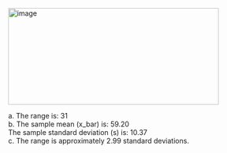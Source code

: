 <img width="427" height="197" alt="image" src="https://github.com/user-attachments/assets/17def471-c8f4-4745-804d-9e5cd0292a35" />


a. The range is: 31  
b. The sample mean (x_bar) is: 59.20  
      The sample standard deviation (s) is: 10.37  
c. The range is approximately 2.99 standard deviations.
